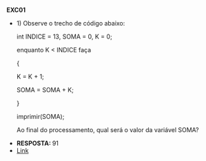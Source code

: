 <b>EXC01</b>
<ul>
  <li>
    <p>
      1) Observe o trecho de código abaixo:

int INDICE = 13, SOMA = 0, K = 0;

enquanto K < INDICE faça

{

K = K + 1;

SOMA = SOMA + K;

}

imprimir(SOMA);



Ao final do processamento, qual será o valor da variável SOMA?
    </p>
  </li>
  <li><b>RESPOSTA: </b>91</li>
  <li><a href="./EXC01">Link</a></li>
</ul>
